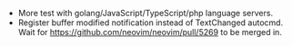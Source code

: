 - More test with golang/JavaScript/TypeScript/php language servers.
- Register buffer modified notification instead of TextChanged autocmd. Wait
  for https://github.com/neovim/neovim/pull/5269 to be merged in.
